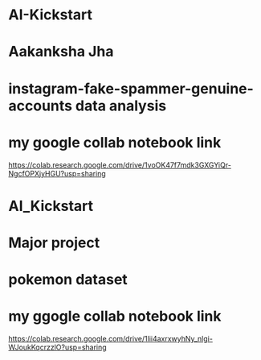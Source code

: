 # AI-Kickstart
# Aakanksha Jha
# instagram-fake-spammer-genuine-accounts data analysis
# my google collab notebook link
https://colab.research.google.com/drive/1voOK47f7mdk3GXGYiQr-NgcfOPXjyHGU?usp=sharing



# AI_Kickstart
# Major project
# pokemon dataset
# my ggogle collab notebook link
https://colab.research.google.com/drive/1lii4axrxwyhNy_nlgi-WJoukKqcrzzlO?usp=sharing

